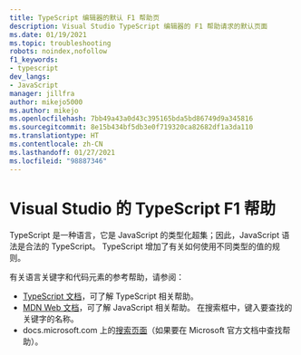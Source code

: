 ```yaml
---
title: TypeScript 编辑器的默认 F1 帮助页
description: Visual Studio TypeScript 编辑器的 F1 帮助请求的默认页面
ms.date: 01/19/2021
ms.topic: troubleshooting
robots: noindex,nofollow
f1_keywords:
- typescript
dev_langs:
- JavaScript
manager: jillfra
author: mikejo5000
ms.author: mikejo
ms.openlocfilehash: 7bb49a43a0d43c395165bda5bd86749d9a345816
ms.sourcegitcommit: 8e15b434bf5db3e0f719320ca82682df1a3da110
ms.translationtype: HT
ms.contentlocale: zh-CN
ms.lasthandoff: 01/27/2021
ms.locfileid: "98887346"
---
```

# <a name="typescript-f1-help-for-visual-studio"></a>Visual Studio 的 TypeScript F1 帮助

TypeScript 是一种语言，它是 JavaScript 的类型化超集；因此，JavaScript 语法是合法的 TypeScript。 TypeScript 增加了有关如何使用不同类型的值的规则。

有关语言关键字和代码元素的参考帮助，请参阅：

- [TypeScript 文档](https://www.typescriptlang.org/docs)，可了解 TypeScript 相关帮助。
- [MDN Web 文档](https://developer.mozilla.org/en-US/docs/Web/JavaScript/Reference)，可了解 JavaScript 相关帮助。 在搜索框中，键入要查找的关键字的名称。
- docs.microsoft.com 上的[搜索页面](/search)（如果要在 Microsoft 官方文档中查找帮助）。


